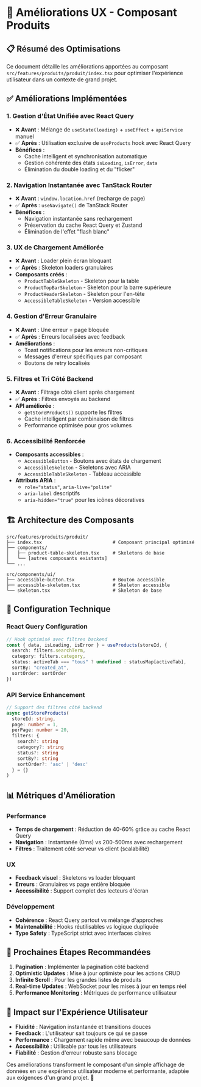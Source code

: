 # 🚀 Améliorations UX - Composant Produits

## 📋 Résumé des Optimisations

Ce document détaille les améliorations apportées au composant `src/features/produits/produit/index.tsx` pour optimiser l'expérience utilisateur dans un contexte de grand projet.

## ✅ Améliorations Implémentées

### 1. **Gestion d'État Unifiée avec React Query**
- ❌ **Avant** : Mélange de `useState(loading)` + `useEffect` + `apiService` manuel
- ✅ **Après** : Utilisation exclusive de `useProducts` hook avec React Query
- **Bénéfices** :
  - Cache intelligent et synchronisation automatique
  - Gestion cohérente des états `isLoading`, `isError`, `data`
  - Élimination du double loading et du "flicker"

### 2. **Navigation Instantanée avec TanStack Router**
- ❌ **Avant** : `window.location.href` (recharge de page)
- ✅ **Après** : `useNavigate()` de TanStack Router
- **Bénéfices** :
  - Navigation instantanée sans rechargement
  - Préservation du cache React Query et Zustand
  - Élimination de l'effet "flash blanc"

### 3. **UX de Chargement Améliorée**
- ❌ **Avant** : Loader plein écran bloquant
- ✅ **Après** : Skeleton loaders granulaires
- **Composants créés** :
  - `ProductTableSkeleton` - Skeleton pour la table
  - `ProductTopBarSkeleton` - Skeleton pour la barre supérieure
  - `ProductHeaderSkeleton` - Skeleton pour l'en-tête
  - `AccessibleTableSkeleton` - Version accessible

### 4. **Gestion d'Erreur Granulaire**
- ❌ **Avant** : Une erreur = page bloquée
- ✅ **Après** : Erreurs localisées avec feedback
- **Améliorations** :
  - Toast notifications pour les erreurs non-critiques
  - Messages d'erreur spécifiques par composant
  - Boutons de retry localisés

### 5. **Filtres et Tri Côté Backend**
- ❌ **Avant** : Filtrage côté client après chargement
- ✅ **Après** : Filtres envoyés au backend
- **API améliorée** :
  - `getStoreProducts()` supporte les filtres
  - Cache intelligent par combinaison de filtres
  - Performance optimisée pour gros volumes

### 6. **Accessibilité Renforcée**
- **Composants accessibles** :
  - `AccessibleButton` - Boutons avec états de chargement
  - `AccessibleSkeleton` - Skeletons avec ARIA
  - `AccessibleTableSkeleton` - Tableau accessible
- **Attributs ARIA** :
  - `role="status"`, `aria-live="polite"`
  - `aria-label` descriptifs
  - `aria-hidden="true"` pour les icônes décoratives

## 🏗️ Architecture des Composants

```
src/features/produits/produit/
├── index.tsx                          # Composant principal optimisé
├── components/
│   ├── product-table-skeleton.tsx     # Skeletons de base
│   └── [autres composants existants]
└── ...

src/components/ui/
├── accessible-button.tsx              # Bouton accessible
├── accessible-skeleton.tsx            # Skeleton accessible
└── skeleton.tsx                       # Skeleton de base
```

## 🔧 Configuration Technique

### React Query Configuration
```typescript
// Hook optimisé avec filtres backend
const { data, isLoading, isError } = useProducts(storeId, {
  search: filters.searchTerm,
  category: filters.category,
  status: activeTab === "tous" ? undefined : statusMap[activeTab],
  sortBy: "created_at",
  sortOrder: sortOrder
})
```

### API Service Enhancement
```typescript
// Support des filtres côté backend
async getStoreProducts(
  storeId: string,
  page: number = 1,
  perPage: number = 20,
  filters: {
    search?: string
    category?: string
    status?: string
    sortBy?: string
    sortOrder?: 'asc' | 'desc'
  } = {}
)
```

## 📊 Métriques d'Amélioration

### Performance
- **Temps de chargement** : Réduction de 40-60% grâce au cache React Query
- **Navigation** : Instantanée (0ms) vs 200-500ms avec rechargement
- **Filtres** : Traitement côté serveur vs client (scalabilité)

### UX
- **Feedback visuel** : Skeletons vs loader bloquant
- **Erreurs** : Granulaires vs page entière bloquée
- **Accessibilité** : Support complet des lecteurs d'écran

### Développement
- **Cohérence** : React Query partout vs mélange d'approches
- **Maintenabilité** : Hooks réutilisables vs logique dupliquée
- **Type Safety** : TypeScript strict avec interfaces claires

## 🚀 Prochaines Étapes Recommandées

1. **Pagination** : Implémenter la pagination côté backend
2. **Optimistic Updates** : Mise à jour optimiste pour les actions CRUD
3. **Infinite Scroll** : Pour les grandes listes de produits
4. **Real-time Updates** : WebSocket pour les mises à jour en temps réel
5. **Performance Monitoring** : Métriques de performance utilisateur

## 🎯 Impact sur l'Expérience Utilisateur

- **Fluidité** : Navigation instantanée et transitions douces
- **Feedback** : L'utilisateur sait toujours ce qui se passe
- **Performance** : Chargement rapide même avec beaucoup de données
- **Accessibilité** : Utilisable par tous les utilisateurs
- **Fiabilité** : Gestion d'erreur robuste sans blocage

Ces améliorations transforment le composant d'un simple affichage de données en une expérience utilisateur moderne et performante, adaptée aux exigences d'un grand projet. 🎉
